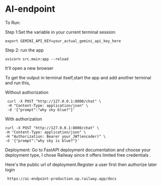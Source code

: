 # AI-endpoint
To Run:

Step 1:Set the variable in your current terminal session:

    export GEMINI_API_KEY=your_actual_gemini_api_key_here

Step 2: run the app

    uvicorn src.main:app --reload
  It'll open a new browser

To get the output in terminal itself,start the app and add another terminal and run this,

Without authorization

     curl -X POST "http://127.0.0.1:8000/chat" \
     -H "Content-Type: application/json" \
     -d '{"prompt":"why sky blue?"}'

With authorization

    curl -X POST "http://127.0.0.1:8000/chat" \
    -H "Content-Type: application/json" \
    -H "Authorization: Bearer your_JWT(encoder)" \
    -d '{"prompt":"why sky is blue?"}'


Deployment:
Go to FastAPI deployment documentation and choose your deployment type,
I chose Railway since it offers limited free credentials .

Here's the public url of deployment.Register a user first then authorize later login

     https://ai-endpoint-production.up.railway.app/docs
